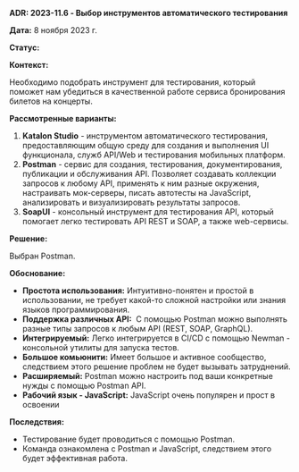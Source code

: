 
**ADR: 2023-11.6 - Выбор инструментов автоматического тестирования**

**Дата:** 8 ноября 2023 г.

**Статус:** 

**Контекст:**

Необходимо подобрать инструмент для тестирования, который поможет нам убедиться в качественной работе сервиса бронирования билетов на концерты.

**Рассмотренные варианты:**

1. **Katalon Studio** - инструментом автоматического тестирования, предоставляющим общую среду для создания и выполнения UI функционала, служб API/Web и тестирования мобильных платформ.
2. **Postman** - сервис для создания, тестирования, документирования, публикации и обслуживания API. Позволяет создавать коллекции запросов к любому API, применять к ним разные окружения, настраивать мок-серверы, писать автотесты на JavaScript, анализировать и визуализировать результаты запросов.
3. **SoapUI** - консольный инструмент для тестирования API, который помогает легко тестировать API REST и SOAP, а также web-сервисы.

**Решение:** 

Выбран Postman.

**Обоснование:**

- **Простота использования:** Интуитивно-понятен и простой в использовании, не требует какой-то сложной настройки или знания языков программирования.
- **Поддержка различных API:**  С помощью Postman можно выполнять разные типы запросов к любым API (REST, SOAP, GraphQL).
- **Интегрируемый:** Легко интегрируется в CI/CD с помощью Newman - консольной утилиты для запуска тестов.
- **Большое комьюнити:** Имеет большое и активное сообщество, следствием этого решение проблем не будет вызывать затруднений.
- **Расширяемый:** Postman можно настроить под ваши конкретные нужды с помощью Postman API.
- **Рабочий язык - JavaScript:** JavaScript очень популярен и прост в освоении

**Последствия:**

- Тестирование будет проводиться с помощью Postman.
- Команда ознакомлена с Postman и JavaScript, следствием этого будет эффективная работа.
